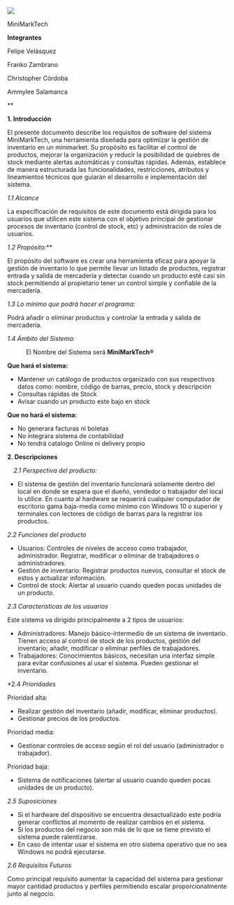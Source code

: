 ﻿||||
| :- | :-: | -: |

![](Aspose.Words.5aefcfe8-9428-4e88-92a8-b5a4171a0ab1.001.png)




<a name="_int_bbdufqov"></a>MiniMarkTech



**Integrantes**

Felipe Velásquez

Franko Zambrano

Christopher Córdoba

Ammylee Salamanca







**   




**1. Introducción**

El presente documento describe los requisitos de software del sistema MiniMarkTech, una herramienta diseñada para optimizar la gestión de inventario en un minimarket. Su propósito es facilitar el control de productos, mejorar la organización y reducir la posibilidad de quiebres de stock mediante alertas automáticas y consultas rápidas. Además, establece de manera estructurada las funcionalidades, restricciones, atributos y lineamientos técnicos que guiarán el desarrollo e implementación del sistema.

*1.1 Alcance*

La especificación de requisitos de este documento está dirigida para los usuarios 	que utilicen este sistema con el objetivo principal de gestionar procesos de	inventario (control de stock, etc) y administración de roles de usuarios.

*1.2 Propósito:*** 

El propósito del software es crear una herramienta eficaz para apoyar la gestión de inventario lo que permite llevar un listado de productos, registrar entrada y salida de mercadería y detectar cuando un producto esté casi sin stock permitiendo al propietario tener un control simple y confiable de la mercadería. 

*1.3 Lo mínimo que podrá hacer el programa:*

Podrá añadir o eliminar productos y controlar la entrada y salida de 		mercadería.  

*1.4 Ámbito del Sistema:*

`      `El Nombre del Sistema será **MiniMarkTech®**

**Que hará el sistema:** 

- Mantener un catálogo de productos organizado con sus respectivos datos como: nombre, código de barras, precio, stock y descripción
- Consultas rápidas de Stock
- Avisar cuando un producto este bajo en stock

**Que no hará el sistema:** 

- No generara facturas ni boletas
- No integrara sistema de contabilidad
- No tendrá catalogo Online ni delivery propio


**2. Descripciones**

`  `*2.1 Perspectiva del producto:*

- El sistema de gestión del inventario funcionará solamente dentro del local en donde se espera que el dueño, vendedor o trabajador del local lo utilice. En cuanto al hardware se requerirá cualquier computador de escritorio gama baja-media como mínimo con Windows 10 o superior y terminales con lectores de código de barras para la registrar los productos.

*2.2 Funciones del producto*

- Usuarios: Controles de niveles de acceso como trabajador, administrador. Registrar, modificar o eliminar de trabajadores o administradores.
- Gestión de inventario: Registrar productos nuevos, consultar el stock de estos y actualizar información.
- Control de stock: Alertar al usuario cuando queden pocas unidades de un producto.



*2.3 Características de los usuarios*

Este sistema va dirigido principalmente a 2 tipos de usuarios:

- Administradores: Manejo básico-intermedio de un sistema de inventario. Tienen acceso al control de stock de los productos, gestión del inventario; añadir, modificar o eliminar perfiles de trabajadores.
- Trabajadores: Conocimientos básicos, necesitan una interfaz simple para evitar confusiones al usar el sistema. Pueden gestionar el inventario.

*2.4 *Prioridades*

Prioridad alta: 
- Realizar gestión del inventario (añadir, modificar, eliminar productos).
- Gestionar precios de los productos.

Prioridad media:
- Gestionar controles de acceso según el rol del usuario (administrador o trabajador).

Prioridad baja:
- Sistema de notificaciones (alertar al usuario cuando queden pocas unidades de un producto).

*2.5 Suposiciones*

- Si el hardware del dispositivo se encuentra desactualizado este podría generar conflictos al momento de realizar cambios en el sistema.
- Si los productos del negocio son más de lo que se tiene previsto el sistema puede ralentizarse.
- En caso de intentar usar el sistema en otro sistema operativo que no sea Windows no podrá ejecutarse.


*2.6 Requisitos Futuros*

Como principal requisito aumentar la capacidad del sistema para gestionar mayor cantidad productos y perfiles permitiendo escalar proporcionalmente junto al negocio.


||||
| :- | :-: | -: |

